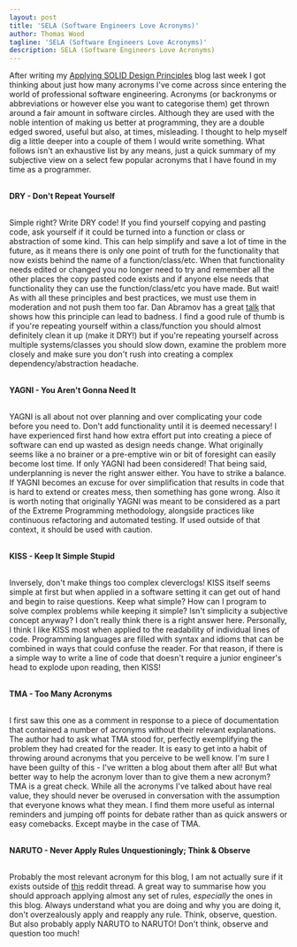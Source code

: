 ```yaml
---
layout: post
title: 'SELA (Software Engineers Love Acronyms)'
author: Thomas Wood
tagline: 'SELA (Software Engineers Love Acronyms)'
description: SELA (Software Engineers Love Acronyms)
---
```


<p align="left">
  After writing my <a href="https://helloimtw.me/pages/blogs/applyingsolidprinciples.html">Applying SOLID Design Principles</a> blog last week I got thinking about just how many acronyms I've come across since entering the world of professional software engineering. Acronyms (or backronyms or abbreviations or however else you want to  categorise them) get thrown around a fair amount in software circles. Although they are used with the noble intention of making us better at programming, they are a double edged swored, useful but also, at times, misleading. I thought to help myself dig a little deeper into a couple of them I would write something. What follows isn't an exhaustive list by any means, just a quick summary of my subjective view on a select few popular acronyms that I have found in my time as a programmer.<br/><br/>

<b>DRY - Don't Repeat Yourself</b><br/><br/>

Simple right? Write DRY code! If you find yourself copying and pasting code, ask yourself if it could be turned into a function or class or abstraction of some kind. This can help simplify and save a lot of time in the future, as it means there is only one point of truth for the functionality that now exists behind the name of a function/class/etc. When that functionality needs edited or changed you no longer need to try and remember all the other places the copy pasted code exists and if anyone else needs that functionality they can use the function/class/etc you have made. But wait! As with all these principles and best practices, we must use them in moderation and not push them too far. Dan Abramov has a great <a href="https://www.deconstructconf.com/2019/dan-abramov-the-wet-codebase">talk</a> that shows how this principle can lead to badness. I find a good rule of thumb is if you're repeating yourself within a class/function you should almost definitely clean it up (make it DRY!) but if you're repeating yourself across multiple systems/classes you should slow down, examine the problem more closely and make sure you don't rush into creating a complex dependency/abstraction headache.<br/><br/>

<b>YAGNI - You Aren't Gonna Need It</b><br/><br/>

YAGNI is all about not over planning and over complicating your code before you need to. Don't add functionality until it is deemed necessary! I have experienced first hand how extra effort put into creating a piece of software can end up wasted as design needs change. What originally seems like a no brainer or a pre-emptive win or bit of foresight can easily become lost time. If only YAGNI had been considered! That being said, underplanning is never the right answer either. You have to strike a balance. If YAGNI becomes an excuse for over simplification that results in code that is hard to extend or creates mess, then something has gone wrong. Also it is worth noting that originally YAGNI was meant to be considered as a part of the Extreme Programming methodology, alongside practices like continuous refactoring and automated testing. If used outside of that context, it should be used with caution.<br/><br/>   

<b>KISS - Keep It Simple Stupid</b><br/><br/>

Inversely, don't make things too complex cleverclogs! KISS itself seems simple at first but when applied in a software setting it can get out of hand and begin to raise questions. Keep what simple? How can I program to solve complex problems while keeping it simple? Isn't simplicity a subjective concept anyway? I don't really think there is a right answer here. Personally, I think I like KISS most when applied to the readability of individual lines of code. Programming languages are filled with syntax and idioms that can be combined in ways that could confuse the reader. For that reason, if there is a simple way to write a line of code that doesn't require a junior engineer's head to explode upon reading, then KISS!<br/><br/>

<b>TMA - Too Many Acronyms</b><br/><br/>

I first saw this one as a comment in response to a piece of documentation that contained a number of acronyms without their relevant explanations. The author had to ask what TMA stood for, perfectly exemplifying the problem they had created for the reader. It is easy to get into a habit of throwing around acronyms that you perceive to be well know. I'm sure I have been guilty of this - I've written a blog about them after all! But what better way to help the acronym lover than to give them a new acronym? TMA is a great check. While all the acronyms I've talked about have real value, they should never be overused in conversation with the assumption that everyone knows what they mean. I find them more useful as internal reminders and jumping off points for debate rather than as quick answers or easy comebacks. Except maybe in the case of TMA.<br/><br/>

<b>NARUTO - Never Apply Rules Unquestioningly; Think & Observe</b><br/><br/>

Probably the most relevant acronym for this blog, I am not actually sure if it exists outside of <a href="https://www.reddit.com/r/programming/comments/1bmicj0/3_software_development_principles_i_wish_i_knew/">this</a> reddit thread. A great way to summarise how you should approach applying almost any set of rules, <i>especially</i> the ones in this blog. Always understand what you are doing and why you are doing it, don't overzealously apply and reapply any rule. Think, observe, question. But also probably apply NARUTO to NARUTO! Don't think, observe and question too much!   
</p>
